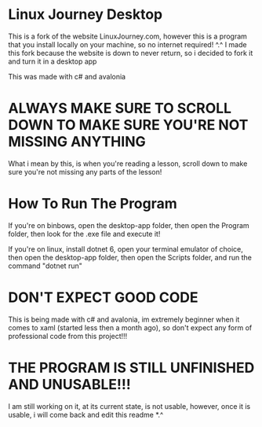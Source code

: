 # Linux Journey Desktop

This is a fork of the website LinuxJourney.com, however this is a program that you install locally on your machine, so no internet required! ^.^
I made this fork because the website is down to never return, so i decided to fork it and turn it in a desktop app

This was made with c# and avalonia

# ALWAYS MAKE SURE TO SCROLL DOWN TO MAKE SURE YOU'RE NOT MISSING ANYTHING
What i mean by this, is when you're reading a lesson, scroll down to make sure you're not missing any parts of the lesson!


# How To Run The Program
If you're on binbows, open the desktop-app folder, then open the Program folder, then look for the .exe file and execute it!

If you're on linux, install dotnet 6, open your terminal emulator of choice, then open the desktop-app folder, then open the Scripts folder, and run the command "dotnet run"


# DON'T EXPECT GOOD CODE

This is being made with c# and avalonia, im extremely beginner when it comes to xaml (started less then a month ago), so don't expect any form of professional code from this project!!!

# THE PROGRAM IS STILL UNFINISHED AND UNUSABLE!!!
I am still working on it, at its current state, is not usable, however, once it is usable, i will come back and edit this readme *.^
